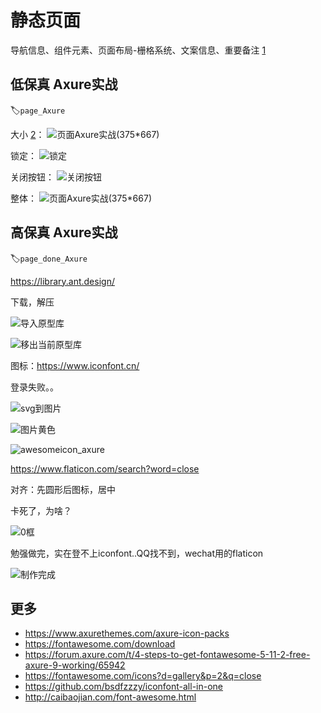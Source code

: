 # 静态页面

导航信息、组件元素、页面布局-栅格系统、文案信息、重要备注 [1]


## 低保真 Axure实战
:label:`page_Axure`

大小 [2]：
![页面Axure实战(375*667)](../img/page_axure.png)

锁定：
![锁定](../img/lock_axure.png)

关闭按钮：
![关闭按钮](../img/close_axure.png)

整体：
![页面Axure实战(375*667)](../img/page2_axure.png)

## 高保真 Axure实战
:label:`page_done_Axure`

https://library.ant.design/

下载，解压

![导入原型库](../img/ant_design2axure.png)

![移出当前原型库](../img/remove_now_lib_axure.png)

图标：https://www.iconfont.cn/

登录失败。。

![svg到图片](../img/svg2image.png)

![图片黄色](../img/image_color.png)


![awesomeicon_axure](../img/awesomeicon_axure.png)

https://www.flaticon.com/search?word=close

对齐：先圆形后图标，居中

卡死了，为啥？

![0框](../img/kuang0_axure.png)

勉强做完，实在登不上iconfont..QQ找不到，wechat用的flaticon

![制作完成](../img/page_done.png)


## 更多

- https://www.axurethemes.com/axure-icon-packs
- https://fontawesome.com/download
- https://forum.axure.com/t/4-steps-to-get-fontawesome-5-11-2-free-axure-9-working/65942
- https://fontawesome.com/icons?d=gallery&p=2&q=close
- https://github.com/bsdfzzzy/iconfont-all-in-one
- http://caibaojian.com/font-awesome.html

[1]: https://www.yinxiang.com/everhub/note/f9ab87ee-73e6-4241-9428-9507cbfd007f
[2]: https://www.bilibili.com/video/BV1WE411w7LW?p=3
